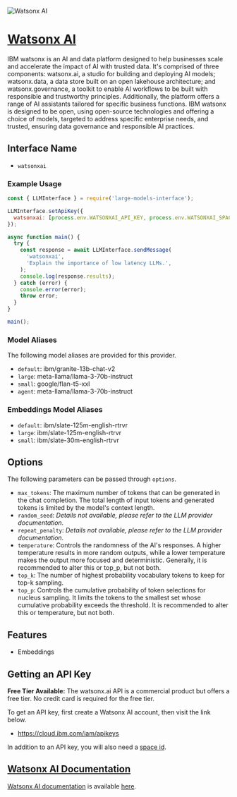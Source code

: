 ![Watsonx AI](https://samestrin.github.io/media/large-models-interface/watsonx.ai.1600x900.png)

# [Watsonx AI](https://ibm.com)

IBM watsonx is an AI and data platform designed to help businesses scale and accelerate the impact of AI with trusted data. It's comprised of three components: watsonx.ai, a studio for building and deploying AI models; watsonx.data, a data store built on an open lakehouse architecture; and watsonx.governance, a toolkit to enable AI workflows to be built with responsible and trustworthy principles. Additionally, the platform offers a range of AI assistants tailored for specific business functions. IBM watsonx is designed to be open, using open-source technologies and offering a choice of models, targeted to address specific enterprise needs, and trusted, ensuring data governance and responsible AI practices.

## Interface Name

- `watsonxai`

### Example Usage

```javascript
const { LLMInterface } = require('large-models-interface');

LLMInterface.setApiKey({
  watsonxai: [process.env.WATSONXAI_API_KEY, process.env.WATSONXAI_SPACE_ID],
});

async function main() {
  try {
    const response = await LLMInterface.sendMessage(
      'watsonxai',
      'Explain the importance of low latency LLMs.',
    );
    console.log(response.results);
  } catch (error) {
    console.error(error);
    throw error;
  }
}

main();
```

### Model Aliases

The following model aliases are provided for this provider.

- `default`: ibm/granite-13b-chat-v2
- `large`: meta-llama/llama-3-70b-instruct
- `small`: google/flan-t5-xxl
- `agent`: meta-llama/llama-3-70b-instruct

### Embeddings Model Aliases

- `default`: ibm/slate-125m-english-rtrvr
- `large`: ibm/slate-125m-english-rtrvr
- `small`: ibm/slate-30m-english-rtrvr

## Options

The following parameters can be passed through `options`.

- `max_tokens`: The maximum number of tokens that can be generated in the chat completion. The total length of input tokens and generated tokens is limited by the model's context length.
- `random_seed`: _Details not available, please refer to the LLM provider documentation._
- `repeat_penalty`: _Details not available, please refer to the LLM provider documentation._
- `temperature`: Controls the randomness of the AI's responses. A higher temperature results in more random outputs, while a lower temperature makes the output more focused and deterministic. Generally, it is recommended to alter this or top_p, but not both.
- `top_k`: The number of highest probability vocabulary tokens to keep for top-k sampling.
- `top_p`: Controls the cumulative probability of token selections for nucleus sampling. It limits the tokens to the smallest set whose cumulative probability exceeds the threshold. It is recommended to alter this or temperature, but not both.

## Features

- Embeddings

## Getting an API Key

**Free Tier Available:** The watsonx.ai API is a commercial product but offers a free tier. No credit card is required for the free tier.

To get an API key, first create a Watsonx AI account, then visit the link below.

- https://cloud.ibm.com/iam/apikeys

In addition to an API key, you will also need a [space id](https://dataplatform.cloud.ibm.com/ml-runtime/spaces/create-space).

## [Watsonx AI Documentation](https://dataplatform.cloud.ibm.com/docs/content/wsj/getting-started/welcome-main.html?context=wx&audience=wdp)

[Watsonx AI documentation](https://dataplatform.cloud.ibm.com/docs/content/wsj/getting-started/welcome-main.html?context=wx&audience=wdp) is available [here](https://dataplatform.cloud.ibm.com/docs/content/wsj/getting-started/welcome-main.html?context=wx&audience=wdp).
